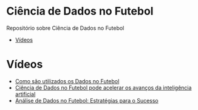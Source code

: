 # Ciência de Dados no Futebol
Repositório sobre Ciência de Dados no Futebol

- [Vídeos](#vídeos)

# Vídeos

- [Como são utilizados os Dados no Futebol](https://www.youtube.com/watch?v=f1mZVFiDeG8)
- [Ciência de Dados no Futebol pode acelerar os avanços da inteligência artificial](https://www.youtube.com/watch?v=K0xsS54HnPk)
- [Análise de Dados no Futebol: Estratégias para o Sucesso](https://www.youtube.com/watch?v=SorhOh6sxMg)

